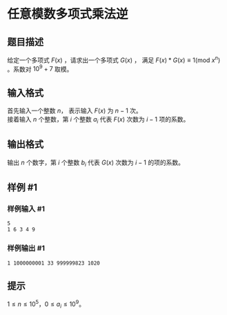 # 任意模数多项式乘法逆

## 题目描述

给定一个多项式 $F(x)$ ，请求出一个多项式 $G(x)$ ， 满足 $F(x) * G(x) \equiv 1 ( \mathrm{mod\:} x^n )$
 。系数对 $10^9+7$ 取模。

## 输入格式

首先输入一个整数 $n$， 表示输入 $F(x)$ 为 $n-1$ 次。   
接着输入 $n$ 个整数，第 $i$ 个整数 $a_i$ 代表 $F(x)$ 次数为 $i-1$ 项的系数。  

## 输出格式

输出 $n$ 个数字，第 $i$ 个整数 $b_i$ 代表 $G(x)$ 次数为 $i-1$ 的项的系数。  

## 样例 #1

### 样例输入 #1
```
5
1 6 3 4 9
```

### 样例输出 #1

```
1 1000000001 33 999999823 1020
```

## 提示

$1 \leq n \leq 10^5$，$0 \leq a_i \leq 10^9$。
